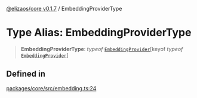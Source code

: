 [@elizaos/core v0.1.7](../index.md) / EmbeddingProviderType

# Type Alias: EmbeddingProviderType

> **EmbeddingProviderType**: _typeof_ [`EmbeddingProvider`](../variables/EmbeddingProvider.md)\[keyof _typeof_ [`EmbeddingProvider`](../variables/EmbeddingProvider.md)\]

## Defined in

[packages/core/src/embedding.ts:24](https://github.com/ai16z/eliza/blob/main/packages/core/src/embedding.ts#L24)
